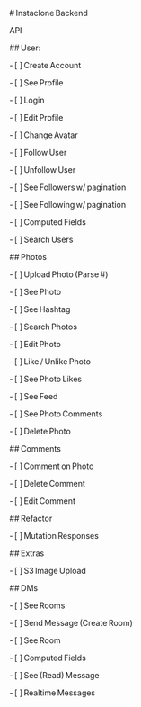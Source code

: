 # Instaclone Backend 

 

API 

 

## User: 

 

- [ ] Create Account 

- [ ] See Profile 

- [ ] Login 

- [ ] Edit Profile 

- [ ] Change Avatar 

- [ ] Follow User 

- [ ] Unfollow User 

- [ ] See Followers w/ pagination 

- [ ] See Following w/ pagination 

- [ ] Computed Fields 

- [ ] Search Users 

 

## Photos 

 

- [ ] Upload Photo (Parse #) 

- [ ] See Photo 

- [ ] See Hashtag 

- [ ] Search Photos 

- [ ] Edit Photo 

- [ ] Like / Unlike Photo 

- [ ] See Photo Likes 

- [ ] See Feed 

- [ ] See Photo Comments 

- [ ] Delete Photo 

 

## Comments 

 

- [ ] Comment on Photo 

- [ ] Delete Comment 

- [ ] Edit Comment 

 

## Refactor 

 

- [ ] Mutation Responses 

 

## Extras 

 

- [ ] S3 Image Upload 

 

## DMs 

 

- [ ] See Rooms 

- [ ] Send Message (Create Room) 

- [ ] See Room 

- [ ] Computed Fields 

- [ ] See (Read) Message 

- [ ] Realtime Messages 